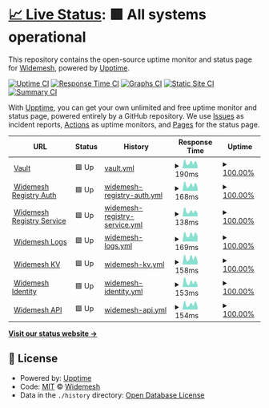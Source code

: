 # [📈 Live Status](https://status.widemesh.com): <!--live status--> **🟩 All systems operational**

This repository contains the open-source uptime monitor and status page for [Widemesh](https://widemesh.com), powered by [Upptime](https://github.com/upptime/upptime).

[![Uptime CI](https://github.com/widemeshio/status-page/workflows/Uptime%20CI/badge.svg)](https://github.com/widemeshio/status-page/actions?query=workflow%3A%22Uptime+CI%22)
[![Response Time CI](https://github.com/widemeshio/status-page/workflows/Response%20Time%20CI/badge.svg)](https://github.com/widemeshio/status-page/actions?query=workflow%3A%22Response+Time+CI%22)
[![Graphs CI](https://github.com/widemeshio/status-page/workflows/Graphs%20CI/badge.svg)](https://github.com/widemeshio/status-page/actions?query=workflow%3A%22Graphs+CI%22)
[![Static Site CI](https://github.com/widemeshio/status-page/workflows/Static%20Site%20CI/badge.svg)](https://github.com/widemeshio/status-page/actions?query=workflow%3A%22Static+Site+CI%22)
[![Summary CI](https://github.com/widemeshio/status-page/workflows/Summary%20CI/badge.svg)](https://github.com/widemeshio/status-page/actions?query=workflow%3A%22Summary+CI%22)

With [Upptime](https://upptime.js.org), you can get your own unlimited and free uptime monitor and status page, powered entirely by a GitHub repository. We use [Issues](https://github.com/widemeshio/status-page/issues) as incident reports, [Actions](https://github.com/widemeshio/status-page/actions) as uptime monitors, and [Pages](https://status.widemesh.com) for the status page.

<!--start: status pages-->
<!-- This summary is generated by Upptime (https://github.com/upptime/upptime) -->
<!-- Do not edit this manually, your changes will be overwritten -->
<!-- prettier-ignore -->
| URL | Status | History | Response Time | Uptime |
| --- | ------ | ------- | ------------- | ------ |
| <img alt="" src="https://icons.duckduckgo.com/ip3/vaulty.widemesh.com.ico" height="13"> [Vault](https://vaulty.widemesh.com/v1/sys/health) | 🟩 Up | [vault.yml](https://github.com/widemeshio/status-page/commits/HEAD/history/vault.yml) | <details><summary><img alt="Response time graph" src="./graphs/vault/response-time-week.png" height="20"> 190ms</summary><br><a href="https://status.widemesh.com/history/vault"><img alt="Response time 242" src="https://img.shields.io/endpoint?url=https%3A%2F%2Fraw.githubusercontent.com%2Fwidemeshio%2Fstatus-page%2FHEAD%2Fapi%2Fvault%2Fresponse-time.json"></a><br><a href="https://status.widemesh.com/history/vault"><img alt="24-hour response time 347" src="https://img.shields.io/endpoint?url=https%3A%2F%2Fraw.githubusercontent.com%2Fwidemeshio%2Fstatus-page%2FHEAD%2Fapi%2Fvault%2Fresponse-time-day.json"></a><br><a href="https://status.widemesh.com/history/vault"><img alt="7-day response time 190" src="https://img.shields.io/endpoint?url=https%3A%2F%2Fraw.githubusercontent.com%2Fwidemeshio%2Fstatus-page%2FHEAD%2Fapi%2Fvault%2Fresponse-time-week.json"></a><br><a href="https://status.widemesh.com/history/vault"><img alt="30-day response time 202" src="https://img.shields.io/endpoint?url=https%3A%2F%2Fraw.githubusercontent.com%2Fwidemeshio%2Fstatus-page%2FHEAD%2Fapi%2Fvault%2Fresponse-time-month.json"></a><br><a href="https://status.widemesh.com/history/vault"><img alt="1-year response time 242" src="https://img.shields.io/endpoint?url=https%3A%2F%2Fraw.githubusercontent.com%2Fwidemeshio%2Fstatus-page%2FHEAD%2Fapi%2Fvault%2Fresponse-time-year.json"></a></details> | <details><summary><a href="https://status.widemesh.com/history/vault">100.00%</a></summary><a href="https://status.widemesh.com/history/vault"><img alt="All-time uptime 99.86%" src="https://img.shields.io/endpoint?url=https%3A%2F%2Fraw.githubusercontent.com%2Fwidemeshio%2Fstatus-page%2FHEAD%2Fapi%2Fvault%2Fuptime.json"></a><br><a href="https://status.widemesh.com/history/vault"><img alt="24-hour uptime 100.00%" src="https://img.shields.io/endpoint?url=https%3A%2F%2Fraw.githubusercontent.com%2Fwidemeshio%2Fstatus-page%2FHEAD%2Fapi%2Fvault%2Fuptime-day.json"></a><br><a href="https://status.widemesh.com/history/vault"><img alt="7-day uptime 100.00%" src="https://img.shields.io/endpoint?url=https%3A%2F%2Fraw.githubusercontent.com%2Fwidemeshio%2Fstatus-page%2FHEAD%2Fapi%2Fvault%2Fuptime-week.json"></a><br><a href="https://status.widemesh.com/history/vault"><img alt="30-day uptime 100.00%" src="https://img.shields.io/endpoint?url=https%3A%2F%2Fraw.githubusercontent.com%2Fwidemeshio%2Fstatus-page%2FHEAD%2Fapi%2Fvault%2Fuptime-month.json"></a><br><a href="https://status.widemesh.com/history/vault"><img alt="1-year uptime 99.86%" src="https://img.shields.io/endpoint?url=https%3A%2F%2Fraw.githubusercontent.com%2Fwidemeshio%2Fstatus-page%2FHEAD%2Fapi%2Fvault%2Fuptime-year.json"></a></details>
| <img alt="" src="https://icons.duckduckgo.com/ip3/id-registry.widemesh.com.ico" height="13"> [Widemesh Registry Auth](https://id-registry.widemesh.com) | 🟩 Up | [widemesh-registry-auth.yml](https://github.com/widemeshio/status-page/commits/HEAD/history/widemesh-registry-auth.yml) | <details><summary><img alt="Response time graph" src="./graphs/widemesh-registry-auth/response-time-week.png" height="20"> 168ms</summary><br><a href="https://status.widemesh.com/history/widemesh-registry-auth"><img alt="Response time 222" src="https://img.shields.io/endpoint?url=https%3A%2F%2Fraw.githubusercontent.com%2Fwidemeshio%2Fstatus-page%2FHEAD%2Fapi%2Fwidemesh-registry-auth%2Fresponse-time.json"></a><br><a href="https://status.widemesh.com/history/widemesh-registry-auth"><img alt="24-hour response time 309" src="https://img.shields.io/endpoint?url=https%3A%2F%2Fraw.githubusercontent.com%2Fwidemeshio%2Fstatus-page%2FHEAD%2Fapi%2Fwidemesh-registry-auth%2Fresponse-time-day.json"></a><br><a href="https://status.widemesh.com/history/widemesh-registry-auth"><img alt="7-day response time 168" src="https://img.shields.io/endpoint?url=https%3A%2F%2Fraw.githubusercontent.com%2Fwidemeshio%2Fstatus-page%2FHEAD%2Fapi%2Fwidemesh-registry-auth%2Fresponse-time-week.json"></a><br><a href="https://status.widemesh.com/history/widemesh-registry-auth"><img alt="30-day response time 180" src="https://img.shields.io/endpoint?url=https%3A%2F%2Fraw.githubusercontent.com%2Fwidemeshio%2Fstatus-page%2FHEAD%2Fapi%2Fwidemesh-registry-auth%2Fresponse-time-month.json"></a><br><a href="https://status.widemesh.com/history/widemesh-registry-auth"><img alt="1-year response time 222" src="https://img.shields.io/endpoint?url=https%3A%2F%2Fraw.githubusercontent.com%2Fwidemeshio%2Fstatus-page%2FHEAD%2Fapi%2Fwidemesh-registry-auth%2Fresponse-time-year.json"></a></details> | <details><summary><a href="https://status.widemesh.com/history/widemesh-registry-auth">100.00%</a></summary><a href="https://status.widemesh.com/history/widemesh-registry-auth"><img alt="All-time uptime 99.95%" src="https://img.shields.io/endpoint?url=https%3A%2F%2Fraw.githubusercontent.com%2Fwidemeshio%2Fstatus-page%2FHEAD%2Fapi%2Fwidemesh-registry-auth%2Fuptime.json"></a><br><a href="https://status.widemesh.com/history/widemesh-registry-auth"><img alt="24-hour uptime 100.00%" src="https://img.shields.io/endpoint?url=https%3A%2F%2Fraw.githubusercontent.com%2Fwidemeshio%2Fstatus-page%2FHEAD%2Fapi%2Fwidemesh-registry-auth%2Fuptime-day.json"></a><br><a href="https://status.widemesh.com/history/widemesh-registry-auth"><img alt="7-day uptime 100.00%" src="https://img.shields.io/endpoint?url=https%3A%2F%2Fraw.githubusercontent.com%2Fwidemeshio%2Fstatus-page%2FHEAD%2Fapi%2Fwidemesh-registry-auth%2Fuptime-week.json"></a><br><a href="https://status.widemesh.com/history/widemesh-registry-auth"><img alt="30-day uptime 100.00%" src="https://img.shields.io/endpoint?url=https%3A%2F%2Fraw.githubusercontent.com%2Fwidemeshio%2Fstatus-page%2FHEAD%2Fapi%2Fwidemesh-registry-auth%2Fuptime-month.json"></a><br><a href="https://status.widemesh.com/history/widemesh-registry-auth"><img alt="1-year uptime 99.95%" src="https://img.shields.io/endpoint?url=https%3A%2F%2Fraw.githubusercontent.com%2Fwidemeshio%2Fstatus-page%2FHEAD%2Fapi%2Fwidemesh-registry-auth%2Fuptime-year.json"></a></details>
| <img alt="" src="https://icons.duckduckgo.com/ip3/registry.widemesh.com.ico" height="13"> [Widemesh Registry Service](https://registry.widemesh.com) | 🟩 Up | [widemesh-registry-service.yml](https://github.com/widemeshio/status-page/commits/HEAD/history/widemesh-registry-service.yml) | <details><summary><img alt="Response time graph" src="./graphs/widemesh-registry-service/response-time-week.png" height="20"> 138ms</summary><br><a href="https://status.widemesh.com/history/widemesh-registry-service"><img alt="Response time 168" src="https://img.shields.io/endpoint?url=https%3A%2F%2Fraw.githubusercontent.com%2Fwidemeshio%2Fstatus-page%2FHEAD%2Fapi%2Fwidemesh-registry-service%2Fresponse-time.json"></a><br><a href="https://status.widemesh.com/history/widemesh-registry-service"><img alt="24-hour response time 238" src="https://img.shields.io/endpoint?url=https%3A%2F%2Fraw.githubusercontent.com%2Fwidemeshio%2Fstatus-page%2FHEAD%2Fapi%2Fwidemesh-registry-service%2Fresponse-time-day.json"></a><br><a href="https://status.widemesh.com/history/widemesh-registry-service"><img alt="7-day response time 138" src="https://img.shields.io/endpoint?url=https%3A%2F%2Fraw.githubusercontent.com%2Fwidemeshio%2Fstatus-page%2FHEAD%2Fapi%2Fwidemesh-registry-service%2Fresponse-time-week.json"></a><br><a href="https://status.widemesh.com/history/widemesh-registry-service"><img alt="30-day response time 147" src="https://img.shields.io/endpoint?url=https%3A%2F%2Fraw.githubusercontent.com%2Fwidemeshio%2Fstatus-page%2FHEAD%2Fapi%2Fwidemesh-registry-service%2Fresponse-time-month.json"></a><br><a href="https://status.widemesh.com/history/widemesh-registry-service"><img alt="1-year response time 168" src="https://img.shields.io/endpoint?url=https%3A%2F%2Fraw.githubusercontent.com%2Fwidemeshio%2Fstatus-page%2FHEAD%2Fapi%2Fwidemesh-registry-service%2Fresponse-time-year.json"></a></details> | <details><summary><a href="https://status.widemesh.com/history/widemesh-registry-service">100.00%</a></summary><a href="https://status.widemesh.com/history/widemesh-registry-service"><img alt="All-time uptime 99.97%" src="https://img.shields.io/endpoint?url=https%3A%2F%2Fraw.githubusercontent.com%2Fwidemeshio%2Fstatus-page%2FHEAD%2Fapi%2Fwidemesh-registry-service%2Fuptime.json"></a><br><a href="https://status.widemesh.com/history/widemesh-registry-service"><img alt="24-hour uptime 100.00%" src="https://img.shields.io/endpoint?url=https%3A%2F%2Fraw.githubusercontent.com%2Fwidemeshio%2Fstatus-page%2FHEAD%2Fapi%2Fwidemesh-registry-service%2Fuptime-day.json"></a><br><a href="https://status.widemesh.com/history/widemesh-registry-service"><img alt="7-day uptime 100.00%" src="https://img.shields.io/endpoint?url=https%3A%2F%2Fraw.githubusercontent.com%2Fwidemeshio%2Fstatus-page%2FHEAD%2Fapi%2Fwidemesh-registry-service%2Fuptime-week.json"></a><br><a href="https://status.widemesh.com/history/widemesh-registry-service"><img alt="30-day uptime 100.00%" src="https://img.shields.io/endpoint?url=https%3A%2F%2Fraw.githubusercontent.com%2Fwidemeshio%2Fstatus-page%2FHEAD%2Fapi%2Fwidemesh-registry-service%2Fuptime-month.json"></a><br><a href="https://status.widemesh.com/history/widemesh-registry-service"><img alt="1-year uptime 99.97%" src="https://img.shields.io/endpoint?url=https%3A%2F%2Fraw.githubusercontent.com%2Fwidemeshio%2Fstatus-page%2FHEAD%2Fapi%2Fwidemesh-registry-service%2Fuptime-year.json"></a></details>
| <img alt="" src="https://icons.duckduckgo.com/ip3/logs.widemesh.com.ico" height="13"> [Widemesh Logs](https://logs.widemesh.com) | 🟩 Up | [widemesh-logs.yml](https://github.com/widemeshio/status-page/commits/HEAD/history/widemesh-logs.yml) | <details><summary><img alt="Response time graph" src="./graphs/widemesh-logs/response-time-week.png" height="20"> 169ms</summary><br><a href="https://status.widemesh.com/history/widemesh-logs"><img alt="Response time 211" src="https://img.shields.io/endpoint?url=https%3A%2F%2Fraw.githubusercontent.com%2Fwidemeshio%2Fstatus-page%2FHEAD%2Fapi%2Fwidemesh-logs%2Fresponse-time.json"></a><br><a href="https://status.widemesh.com/history/widemesh-logs"><img alt="24-hour response time 279" src="https://img.shields.io/endpoint?url=https%3A%2F%2Fraw.githubusercontent.com%2Fwidemeshio%2Fstatus-page%2FHEAD%2Fapi%2Fwidemesh-logs%2Fresponse-time-day.json"></a><br><a href="https://status.widemesh.com/history/widemesh-logs"><img alt="7-day response time 169" src="https://img.shields.io/endpoint?url=https%3A%2F%2Fraw.githubusercontent.com%2Fwidemeshio%2Fstatus-page%2FHEAD%2Fapi%2Fwidemesh-logs%2Fresponse-time-week.json"></a><br><a href="https://status.widemesh.com/history/widemesh-logs"><img alt="30-day response time 177" src="https://img.shields.io/endpoint?url=https%3A%2F%2Fraw.githubusercontent.com%2Fwidemeshio%2Fstatus-page%2FHEAD%2Fapi%2Fwidemesh-logs%2Fresponse-time-month.json"></a><br><a href="https://status.widemesh.com/history/widemesh-logs"><img alt="1-year response time 211" src="https://img.shields.io/endpoint?url=https%3A%2F%2Fraw.githubusercontent.com%2Fwidemeshio%2Fstatus-page%2FHEAD%2Fapi%2Fwidemesh-logs%2Fresponse-time-year.json"></a></details> | <details><summary><a href="https://status.widemesh.com/history/widemesh-logs">100.00%</a></summary><a href="https://status.widemesh.com/history/widemesh-logs"><img alt="All-time uptime 99.94%" src="https://img.shields.io/endpoint?url=https%3A%2F%2Fraw.githubusercontent.com%2Fwidemeshio%2Fstatus-page%2FHEAD%2Fapi%2Fwidemesh-logs%2Fuptime.json"></a><br><a href="https://status.widemesh.com/history/widemesh-logs"><img alt="24-hour uptime 100.00%" src="https://img.shields.io/endpoint?url=https%3A%2F%2Fraw.githubusercontent.com%2Fwidemeshio%2Fstatus-page%2FHEAD%2Fapi%2Fwidemesh-logs%2Fuptime-day.json"></a><br><a href="https://status.widemesh.com/history/widemesh-logs"><img alt="7-day uptime 100.00%" src="https://img.shields.io/endpoint?url=https%3A%2F%2Fraw.githubusercontent.com%2Fwidemeshio%2Fstatus-page%2FHEAD%2Fapi%2Fwidemesh-logs%2Fuptime-week.json"></a><br><a href="https://status.widemesh.com/history/widemesh-logs"><img alt="30-day uptime 100.00%" src="https://img.shields.io/endpoint?url=https%3A%2F%2Fraw.githubusercontent.com%2Fwidemeshio%2Fstatus-page%2FHEAD%2Fapi%2Fwidemesh-logs%2Fuptime-month.json"></a><br><a href="https://status.widemesh.com/history/widemesh-logs"><img alt="1-year uptime 99.94%" src="https://img.shields.io/endpoint?url=https%3A%2F%2Fraw.githubusercontent.com%2Fwidemeshio%2Fstatus-page%2FHEAD%2Fapi%2Fwidemesh-logs%2Fuptime-year.json"></a></details>
| <img alt="" src="https://icons.duckduckgo.com/ip3/challenger.widemesh.com.ico" height="13"> [Widemesh KV](https://challenger.widemesh.com) | 🟩 Up | [widemesh-kv.yml](https://github.com/widemeshio/status-page/commits/HEAD/history/widemesh-kv.yml) | <details><summary><img alt="Response time graph" src="./graphs/widemesh-kv/response-time-week.png" height="20"> 158ms</summary><br><a href="https://status.widemesh.com/history/widemesh-kv"><img alt="Response time 218" src="https://img.shields.io/endpoint?url=https%3A%2F%2Fraw.githubusercontent.com%2Fwidemeshio%2Fstatus-page%2FHEAD%2Fapi%2Fwidemesh-kv%2Fresponse-time.json"></a><br><a href="https://status.widemesh.com/history/widemesh-kv"><img alt="24-hour response time 282" src="https://img.shields.io/endpoint?url=https%3A%2F%2Fraw.githubusercontent.com%2Fwidemeshio%2Fstatus-page%2FHEAD%2Fapi%2Fwidemesh-kv%2Fresponse-time-day.json"></a><br><a href="https://status.widemesh.com/history/widemesh-kv"><img alt="7-day response time 158" src="https://img.shields.io/endpoint?url=https%3A%2F%2Fraw.githubusercontent.com%2Fwidemeshio%2Fstatus-page%2FHEAD%2Fapi%2Fwidemesh-kv%2Fresponse-time-week.json"></a><br><a href="https://status.widemesh.com/history/widemesh-kv"><img alt="30-day response time 169" src="https://img.shields.io/endpoint?url=https%3A%2F%2Fraw.githubusercontent.com%2Fwidemeshio%2Fstatus-page%2FHEAD%2Fapi%2Fwidemesh-kv%2Fresponse-time-month.json"></a><br><a href="https://status.widemesh.com/history/widemesh-kv"><img alt="1-year response time 218" src="https://img.shields.io/endpoint?url=https%3A%2F%2Fraw.githubusercontent.com%2Fwidemeshio%2Fstatus-page%2FHEAD%2Fapi%2Fwidemesh-kv%2Fresponse-time-year.json"></a></details> | <details><summary><a href="https://status.widemesh.com/history/widemesh-kv">100.00%</a></summary><a href="https://status.widemesh.com/history/widemesh-kv"><img alt="All-time uptime 99.94%" src="https://img.shields.io/endpoint?url=https%3A%2F%2Fraw.githubusercontent.com%2Fwidemeshio%2Fstatus-page%2FHEAD%2Fapi%2Fwidemesh-kv%2Fuptime.json"></a><br><a href="https://status.widemesh.com/history/widemesh-kv"><img alt="24-hour uptime 100.00%" src="https://img.shields.io/endpoint?url=https%3A%2F%2Fraw.githubusercontent.com%2Fwidemeshio%2Fstatus-page%2FHEAD%2Fapi%2Fwidemesh-kv%2Fuptime-day.json"></a><br><a href="https://status.widemesh.com/history/widemesh-kv"><img alt="7-day uptime 100.00%" src="https://img.shields.io/endpoint?url=https%3A%2F%2Fraw.githubusercontent.com%2Fwidemeshio%2Fstatus-page%2FHEAD%2Fapi%2Fwidemesh-kv%2Fuptime-week.json"></a><br><a href="https://status.widemesh.com/history/widemesh-kv"><img alt="30-day uptime 100.00%" src="https://img.shields.io/endpoint?url=https%3A%2F%2Fraw.githubusercontent.com%2Fwidemeshio%2Fstatus-page%2FHEAD%2Fapi%2Fwidemesh-kv%2Fuptime-month.json"></a><br><a href="https://status.widemesh.com/history/widemesh-kv"><img alt="1-year uptime 99.94%" src="https://img.shields.io/endpoint?url=https%3A%2F%2Fraw.githubusercontent.com%2Fwidemeshio%2Fstatus-page%2FHEAD%2Fapi%2Fwidemesh-kv%2Fuptime-year.json"></a></details>
| <img alt="" src="https://icons.duckduckgo.com/ip3/id.widemesh.com.ico" height="13"> [Widemesh Identity](https://id.widemesh.com) | 🟩 Up | [widemesh-identity.yml](https://github.com/widemeshio/status-page/commits/HEAD/history/widemesh-identity.yml) | <details><summary><img alt="Response time graph" src="./graphs/widemesh-identity/response-time-week.png" height="20"> 153ms</summary><br><a href="https://status.widemesh.com/history/widemesh-identity"><img alt="Response time 207" src="https://img.shields.io/endpoint?url=https%3A%2F%2Fraw.githubusercontent.com%2Fwidemeshio%2Fstatus-page%2FHEAD%2Fapi%2Fwidemesh-identity%2Fresponse-time.json"></a><br><a href="https://status.widemesh.com/history/widemesh-identity"><img alt="24-hour response time 279" src="https://img.shields.io/endpoint?url=https%3A%2F%2Fraw.githubusercontent.com%2Fwidemeshio%2Fstatus-page%2FHEAD%2Fapi%2Fwidemesh-identity%2Fresponse-time-day.json"></a><br><a href="https://status.widemesh.com/history/widemesh-identity"><img alt="7-day response time 153" src="https://img.shields.io/endpoint?url=https%3A%2F%2Fraw.githubusercontent.com%2Fwidemeshio%2Fstatus-page%2FHEAD%2Fapi%2Fwidemesh-identity%2Fresponse-time-week.json"></a><br><a href="https://status.widemesh.com/history/widemesh-identity"><img alt="30-day response time 174" src="https://img.shields.io/endpoint?url=https%3A%2F%2Fraw.githubusercontent.com%2Fwidemeshio%2Fstatus-page%2FHEAD%2Fapi%2Fwidemesh-identity%2Fresponse-time-month.json"></a><br><a href="https://status.widemesh.com/history/widemesh-identity"><img alt="1-year response time 207" src="https://img.shields.io/endpoint?url=https%3A%2F%2Fraw.githubusercontent.com%2Fwidemeshio%2Fstatus-page%2FHEAD%2Fapi%2Fwidemesh-identity%2Fresponse-time-year.json"></a></details> | <details><summary><a href="https://status.widemesh.com/history/widemesh-identity">100.00%</a></summary><a href="https://status.widemesh.com/history/widemesh-identity"><img alt="All-time uptime 99.95%" src="https://img.shields.io/endpoint?url=https%3A%2F%2Fraw.githubusercontent.com%2Fwidemeshio%2Fstatus-page%2FHEAD%2Fapi%2Fwidemesh-identity%2Fuptime.json"></a><br><a href="https://status.widemesh.com/history/widemesh-identity"><img alt="24-hour uptime 100.00%" src="https://img.shields.io/endpoint?url=https%3A%2F%2Fraw.githubusercontent.com%2Fwidemeshio%2Fstatus-page%2FHEAD%2Fapi%2Fwidemesh-identity%2Fuptime-day.json"></a><br><a href="https://status.widemesh.com/history/widemesh-identity"><img alt="7-day uptime 100.00%" src="https://img.shields.io/endpoint?url=https%3A%2F%2Fraw.githubusercontent.com%2Fwidemeshio%2Fstatus-page%2FHEAD%2Fapi%2Fwidemesh-identity%2Fuptime-week.json"></a><br><a href="https://status.widemesh.com/history/widemesh-identity"><img alt="30-day uptime 100.00%" src="https://img.shields.io/endpoint?url=https%3A%2F%2Fraw.githubusercontent.com%2Fwidemeshio%2Fstatus-page%2FHEAD%2Fapi%2Fwidemesh-identity%2Fuptime-month.json"></a><br><a href="https://status.widemesh.com/history/widemesh-identity"><img alt="1-year uptime 99.95%" src="https://img.shields.io/endpoint?url=https%3A%2F%2Fraw.githubusercontent.com%2Fwidemeshio%2Fstatus-page%2FHEAD%2Fapi%2Fwidemesh-identity%2Fuptime-year.json"></a></details>
| <img alt="" src="https://icons.duckduckgo.com/ip3/api.widemesh.com.ico" height="13"> [Widemesh API](https://api.widemesh.com) | 🟩 Up | [widemesh-api.yml](https://github.com/widemeshio/status-page/commits/HEAD/history/widemesh-api.yml) | <details><summary><img alt="Response time graph" src="./graphs/widemesh-api/response-time-week.png" height="20"> 154ms</summary><br><a href="https://status.widemesh.com/history/widemesh-api"><img alt="Response time 212" src="https://img.shields.io/endpoint?url=https%3A%2F%2Fraw.githubusercontent.com%2Fwidemeshio%2Fstatus-page%2FHEAD%2Fapi%2Fwidemesh-api%2Fresponse-time.json"></a><br><a href="https://status.widemesh.com/history/widemesh-api"><img alt="24-hour response time 276" src="https://img.shields.io/endpoint?url=https%3A%2F%2Fraw.githubusercontent.com%2Fwidemeshio%2Fstatus-page%2FHEAD%2Fapi%2Fwidemesh-api%2Fresponse-time-day.json"></a><br><a href="https://status.widemesh.com/history/widemesh-api"><img alt="7-day response time 154" src="https://img.shields.io/endpoint?url=https%3A%2F%2Fraw.githubusercontent.com%2Fwidemeshio%2Fstatus-page%2FHEAD%2Fapi%2Fwidemesh-api%2Fresponse-time-week.json"></a><br><a href="https://status.widemesh.com/history/widemesh-api"><img alt="30-day response time 169" src="https://img.shields.io/endpoint?url=https%3A%2F%2Fraw.githubusercontent.com%2Fwidemeshio%2Fstatus-page%2FHEAD%2Fapi%2Fwidemesh-api%2Fresponse-time-month.json"></a><br><a href="https://status.widemesh.com/history/widemesh-api"><img alt="1-year response time 212" src="https://img.shields.io/endpoint?url=https%3A%2F%2Fraw.githubusercontent.com%2Fwidemeshio%2Fstatus-page%2FHEAD%2Fapi%2Fwidemesh-api%2Fresponse-time-year.json"></a></details> | <details><summary><a href="https://status.widemesh.com/history/widemesh-api">100.00%</a></summary><a href="https://status.widemesh.com/history/widemesh-api"><img alt="All-time uptime 99.38%" src="https://img.shields.io/endpoint?url=https%3A%2F%2Fraw.githubusercontent.com%2Fwidemeshio%2Fstatus-page%2FHEAD%2Fapi%2Fwidemesh-api%2Fuptime.json"></a><br><a href="https://status.widemesh.com/history/widemesh-api"><img alt="24-hour uptime 100.00%" src="https://img.shields.io/endpoint?url=https%3A%2F%2Fraw.githubusercontent.com%2Fwidemeshio%2Fstatus-page%2FHEAD%2Fapi%2Fwidemesh-api%2Fuptime-day.json"></a><br><a href="https://status.widemesh.com/history/widemesh-api"><img alt="7-day uptime 100.00%" src="https://img.shields.io/endpoint?url=https%3A%2F%2Fraw.githubusercontent.com%2Fwidemeshio%2Fstatus-page%2FHEAD%2Fapi%2Fwidemesh-api%2Fuptime-week.json"></a><br><a href="https://status.widemesh.com/history/widemesh-api"><img alt="30-day uptime 100.00%" src="https://img.shields.io/endpoint?url=https%3A%2F%2Fraw.githubusercontent.com%2Fwidemeshio%2Fstatus-page%2FHEAD%2Fapi%2Fwidemesh-api%2Fuptime-month.json"></a><br><a href="https://status.widemesh.com/history/widemesh-api"><img alt="1-year uptime 99.38%" src="https://img.shields.io/endpoint?url=https%3A%2F%2Fraw.githubusercontent.com%2Fwidemeshio%2Fstatus-page%2FHEAD%2Fapi%2Fwidemesh-api%2Fuptime-year.json"></a></details>

<!--end: status pages-->

[**Visit our status website →**](https://status.widemesh.com)

## 📄 License

- Powered by: [Upptime](https://github.com/upptime/upptime)
- Code: [MIT](./LICENSE) © [Widemesh](https://widemesh.com)
- Data in the `./history` directory: [Open Database License](https://opendatacommons.org/licenses/odbl/1-0/)
